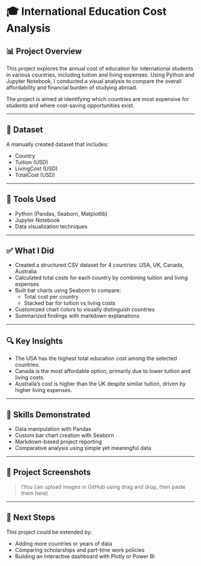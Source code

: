 # 🎓 International Education Cost Analysis

## 📊 Project Overview

This project explores the annual cost of education for international students in various countries, including tuition and living expenses. Using Python and Jupyter Notebook, I conducted a visual analysis to compare the overall affordability and financial burden of studying abroad.

The project is aimed at identifying which countries are most expensive for students and where cost-saving opportunities exist.

---

## 📁 Dataset

A manually created dataset that includes:
- Country
- Tuition (USD)
- LivingCost (USD)
- TotalCost (USD)

---

## 🧰 Tools Used

- Python (Pandas, Seaborn, Matplotlib)
- Jupyter Notebook
- Data visualization techniques

---

## ✅ What I Did

- Created a structured CSV dataset for 4 countries: USA, UK, Canada, Australia
- Calculated total costs for each country by combining tuition and living expenses
- Built bar charts using Seaborn to compare:
  - Total cost per country
  - Stacked bar for tuition vs living costs
- Customized chart colors to visually distinguish countries
- Summarized findings with markdown explanations

---

## 🔍 Key Insights

- The USA has the highest total education cost among the selected countries.
- Canada is the most affordable option, primarily due to lower tuition and living costs.
- Australia’s cost is higher than the UK despite similar tuition, driven by higher living expenses.

---

## 🧠 Skills Demonstrated

- Data manipulation with Pandas
- Custom bar chart creation with Seaborn
- Markdown-based project reporting
- Comparative analysis using simple yet meaningful data

---

## 📌 Project Screenshots

> (You can upload images in GitHub using drag and drop, then paste them here)

---

## 🚀 Next Steps

This project could be extended by:
- Adding more countries or years of data
- Comparing scholarships and part-time work policies
- Building an interactive dashboard with Plotly or Power BI


